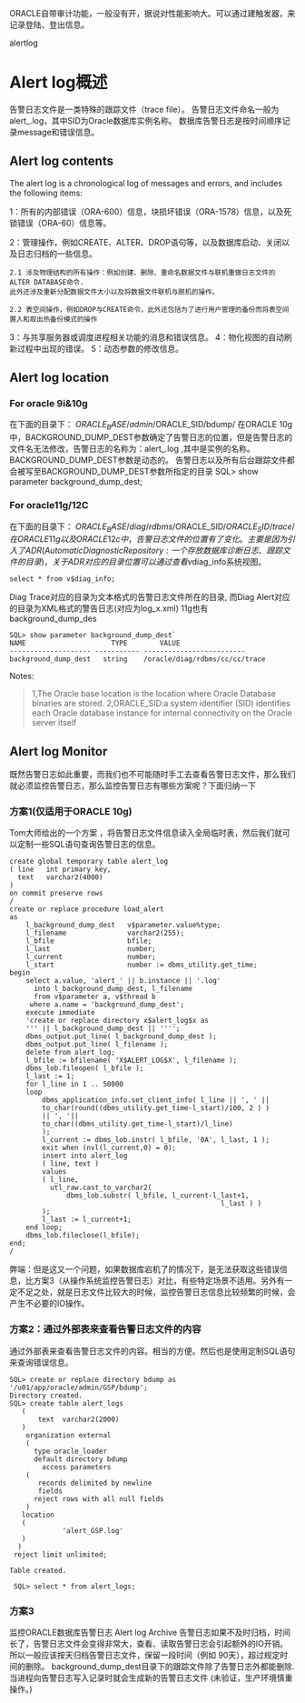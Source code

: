 ORACLE自带审计功能，一般没有开，据说对性能影响大。可以通过建触发器，来记录登陆、登出信息。

alertlog

# Alert log概述
告警日志文件是一类特殊的跟踪文件（trace file）。
告警日志文件命名一般为alert_<SID>.log，其中SID为Oracle数据库实例名称。
数据库告警日志是按时间顺序记录message和错误信息。

## Alert log contents

The alert log is a chronological log of messages and errors, and includes the following items:

1：所有的内部错误（ORA-600）信息，块损坏错误（ORA-1578）信息，以及死锁错误（ORA-60）信息等。

2：管理操作，例如CREATE、ALTER、DROP语句等，以及数据库启动、关闭以及日志归档的一些信息。

    2.1 涉及物理结构的所有操作：例如创建、删除、重命名数据文件与联机重做日志文件的ALTER DATABASE命令.
    此外还涉及重新分配数据文件大小以及将数据文件联机与脱机的操作。 

    2.2 表空间操作，例如DROP与CREATE命令，此外还包括为了进行用户管理的备份而将表空间置入和取出热备份模式的操作 
3：与共享服务器或调度进程相关功能的消息和错误信息。
4：物化视图的自动刷新过程中出现的错误。
5：动态参数的修改信息。
## Alert log location
### For oracle 9i&10g
在下面的目录下：
$ORACLE_BASE/admin/$ORACLE_SID/bdump/
在ORACLE 10g中，BACKGROUND_DUMP_DEST参数确定了告警日志的位置，但是告警日志的文件名无法修改，告警日志的名称为：alert_.log ,其中是实例的名称。BACKGROUND_DUMP_DEST参数是动态的。
告警日志以及所有后台跟踪文件都会被写至BACKGROUND_DUMP_DEST参数所指定的目录
SQL> show parameter background_dump_dest;
### For oracle11g/12C
在下面的目录下：
$ORACLE_BASE/diag/rdbms/$ORACLE_SID/$ORACLE_SID/trace/
在ORACLE 11g 以及ORACLE 12c中，告警日志文件的位置有了变化。主要是因为引入了ADR(Automatic Diagnostic Repository:一个存放数据库诊断日志、跟踪文件的目录)，关于ADR对应的目录位置可以通过查看v$diag_info系统视图。
```
select * from v$diag_info;
```
Diag Trace对应的目录为文本格式的告警日志文件所在的目录,
而Diag Alert对应的目录为XML格式的警告日志(对应为log_x.xml)
11g也有 background_dump_des
```
SQL> show parameter background_dump_dest`
NAME                     TYPE        VALUE
-------------------- ----------- -------------------------
background_dump_dest   string    /oracle/diag/rdbms/cc/cc/trace
```
Notes:
> 1,The Oracle base location is the location where Oracle Database binaries are stored.
> 2,ORACLE_SID:a system identifier (SID) identifies each Oracle database instance for internal connectivity on the Oracle server itself
## Alert log Monitor
既然告警日志如此重要，而我们也不可能随时手工去查看告警日志文件，那么我们就必须监控告警日志，那么监控告警日志有哪些方案呢？下面归纳一下
### 方案1(仅适用于ORACLE 10g)
Tom大师给出的一个方案 ，将告警日志文件信息读入全局临时表，然后我们就可以定制一些SQL语句查询告警日志的信息。
```
create global temporary table alert_log
( line   int primary key,
  text   varchar2(4000)
)
on commit preserve rows
/
create or replace procedure load_alert
as
    l_background_dump_dest   v$parameter.value%type;
    l_filename               varchar2(255);
    l_bfile                  bfile;
    l_last                   number;
    l_current                number;
    l_start                  number := dbms_utility.get_time;
begin
    select a.value, 'alert_' || b.instance || '.log'
      into l_background_dump_dest, l_filename
      from v$parameter a, v$thread b
     where a.name = 'background_dump_dest';
    execute immediate
    'create or replace directory x$alert_log$x as
    ''' || l_background_dump_dest || '''';
    dbms_output.put_line( l_background_dump_dest );
    dbms_output.put_line( l_filename );
    delete from alert_log;
    l_bfile := bfilename( 'X$ALERT_LOG$X', l_filename );
    dbms_lob.fileopen( l_bfile );
    l_last := 1;
    for l_line in 1 .. 50000
    loop
        dbms_application_info.set_client_info( l_line || ', ' ||
        to_char(round((dbms_utility.get_time-l_start)/100, 2 ) ) 
        || ', '||
        to_char((dbms_utility.get_time-l_start)/l_line)
        );
        l_current := dbms_lob.instr( l_bfile, '0A', l_last, 1 );
        exit when (nvl(l_current,0) = 0);
        insert into alert_log
        ( line, text )
        values
        ( l_line, 
          utl_raw.cast_to_varchar2( 
              dbms_lob.substr( l_bfile, l_current-l_last+1, 
                                                    l_last ) )
        );
        l_last := l_current+1;
    end loop;
    dbms_lob.fileclose(l_bfile);
end;
/
```
弊端：但是这又一个问题，如果数据库宕机了的情况下，是无法获取这些错误信息，比方案3（从操作系统监控告警日志）对比，有些特定场景不适用。另外有一定不足之处，就是日志文件比较大的时候，监控告警日志信息比较频繁的时候，会产生不必要的IO操作。

### 方案2：通过外部表来查看告警日志文件的内容
通过外部表来查看告警日志文件的内容。相当的方便。然后也是使用定制SQL语句来查询错误信息。
```
SQL> create or replace directory bdump as '/u01/app/oracle/admin/GSP/bdump';
Directory created.
SQL> create table alert_logs
   (
       text  varchar2(2000)
   )
    organization external
    (
      type oracle_loader
      default directory bdump
        access parameters
    (
       records delimited by newline
       fields
      reject rows with all null fields
    )
   location
   (
             'alert_GSP.log'
   )
  )
 reject limit unlimited;

Table created.

 SQL> select * from alert_logs;
```
### 方案3
监控ORACLE数据库告警日志
Alert log Archive
告警日志如果不及时归档，时间长了，告警日志文件会变得非常大，查看、读取告警日志会引起额外的IO开销。所以一般应该按天归档告警日志文件，保留一段时间（例如 90天），超过规定时间的删除。
background_dump_dest目录下的跟踪文件除了告警日志外都能删除.当进程向告警日志写入记录时就会生成新的告警日志文件 (未验证，生产环境慎重操作。)
